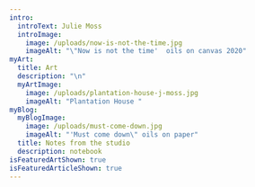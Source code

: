 ```yaml
---
intro:
  introText: Julie Moss
  introImage:
    image: /uploads/now-is-not-the-time.jpg
    imageAlt: "\"Now is not the time'  oils on canvas 2020"
myArt:
  title: Art
  description: "\n"
  myArtImage:
    image: /uploads/plantation-house-j-moss.jpg
    imageAlt: "Plantation House "
myBlog:
  myBlogImage:
    image: /uploads/must-come-down.jpg
    imageAlt: "'Must come down\" oils on paper"
  title: Notes from the studio
  description: notebook
isFeaturedArtShown: true
isFeaturedArticleShown: true
---
```

